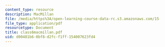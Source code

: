 ```yaml
---
content_type: resource
description: MacMillan
file: /media/https%3A/open-learning-course-data-rc.s3.amazonaws.com/15-649-the-law-of-mergers-and-acquisitions-spring-2003/d00481b60bf8d2fcf1ff154007623fd4_class6macmillan.pdf
file_type: application/pdf
resourcetype: Document
title: class6macmillan.pdf
uid: d00481b6-0bf8-d2fc-f1ff-154007623fd4
---
```


